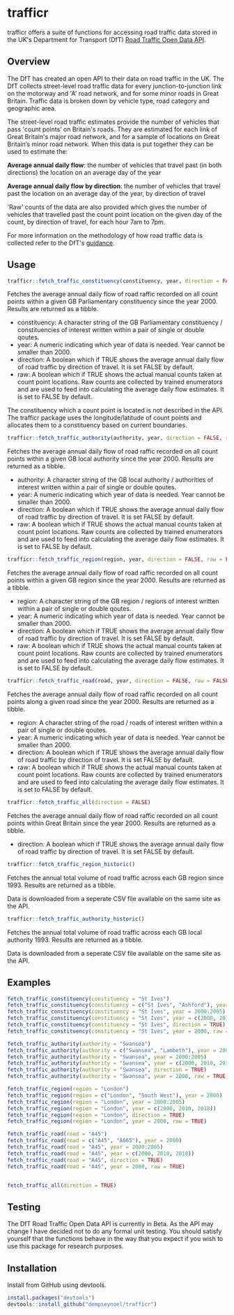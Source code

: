 # trafficr
trafficr offers a suite of functions for accessing road traffic data stored in the UK's Department for Transport (DfT) [Road Traffic Open Data API](https://roadtraffic-docs.dft.gov.uk/#road-traffic-open-data).

## Overview
The DfT has created an open API to their data on road traffic in the UK. The DfT collects street-level road traffic data for every junction-to-junction link on the motorway and 'A' road network, and for some minor roads in Great Britain. Traffic data is broken down by vehicle type, road category and geographic area.

The street-level road traffic estimates provide the number of vehicles that pass 'count points’ on Britain's roads. They are estimated for each link of Great Britain's major road network, and for a sample of locations on Great Britain’s minor road network. When this data is put together they can be used to estimate the:

**Average annual daily flow**: the number of vehicles that travel past (in both directions) the location on an average day of  the year

**Average annual daily flow by direction**: the number of vehicles that travel past the location on an average day of the year, by direction of travel

'Raw' counts of the data are also provided which gives the number of vehicles that travelled past the count point location on the given day of the count, by direction of travel, for each hour 7am to 7pm.

For more information on the methodology of how road traffic data is collected refer to the DfT's [guidance](https://roadtraffic.dft.gov.uk/about).

## Usage
```r 
trafficr::fetch_traffic_constituency(constituency, year, direction = FALSE, raw = FALSE)
```
Fetches the average annual daily flow of road raffic recorded on all count points within a given GB Parliamentary constituency since the year 2000. Results are returned as a tibble. 

- constituency: A character string of the GB Parliamentary constituency / constituencies of interest written within a pair of single or double qoutes.
- year: A numeric indicating which year of data is needed. Year cannot be smaller than 2000.
- direction: A boolean which if TRUE shows the average annual daily flow of road traffic by direction of travel. It is set FALSE by default.
- raw: A boolean which if TRUE shows the actual manual counts taken at count point locations. Raw counts are collected by trained enumerators and are used to feed into calculating the average daily flow estimates. It is set to FALSE by default.

The constituency which a count point is located is not described in the API. The trafficr package uses the longitude/latitude of count points and allocates them to a constituency based on current boundaries.

```r
trafficr::fetch_traffic_authority(authority, year, direction = FALSE, raw = FALSE)
```
Fetches the average annual daily flow of road raffic recorded on all count points within a given GB local authority since the year 2000. Results are returned as a tibble.

- authority: A character string of the GB local authority / authorities of interest written within a pair of single or double qoutes.
- year: A numeric indicating which year of data is needed. Year cannot be smaller than 2000.
- direction: A boolean which if TRUE shows the average annual daily flow of road traffic by direction of travel. It is set FALSE by default.
- raw: A boolean which if TRUE shows the actual manual counts taken at count point locations. Raw counts are collected by trained enumerators and are used to feed into calculating the average daily flow estimates. It is set to FALSE by default.

```r
trafficr::fetch_traffic_region(region, year, direction = FALSE, raw = FALSE)
```
Fetches the average annual daily flow of road raffic recorded on all count points within a given GB region since the year 2000. Results are returned as a tibble.

- region: A character string of the GB region / regions of interest written within a pair of single or double qoutes.
- year: A numeric indicating which year of data is needed. Year cannot be smaller than 2000.
- direction: A boolean which if TRUE shows the average annual daily flow of road traffic by direction of travel. It is set FALSE by default.
- raw: A boolean which if TRUE shows the actual manual counts taken at count point locations. Raw counts are collected by trained enumerators and are used to feed into calculating the average daily flow estimates. It is set to FALSE by default.

```r
trafficr::fetch_traffic_road(road, year, direction = FALSE, raw = FALSE)
```
Fetches the average annual daily flow of road raffic recorded on all count points along a given road since the year 2000. Results are returned as a tibble.

- region: A character string of the road / roads of interest written within a pair of single or double qoutes.
- year: A numeric indicating which year of data is needed. Year cannot be smaller than 2000.
- direction: A boolean which if TRUE shows the average annual daily flow of road traffic by direction of travel. It is set FALSE by default.
- raw: A boolean which if TRUE shows the actual manual counts taken at count point locations. Raw counts are collected by trained enumerators and are used to feed into calculating the average daily flow estimates. It is set to FALSE by default.


```r
trafficr::fetch_traffic_all(direction = FALSE)
```
Fetches the average annual daily flow of road raffic recorded on all count points within Great Britain since the year 2000. Results are returned as a tibble.

- direction: A boolean which if TRUE shows the average annual daily flow of road traffic by direction of travel. It is set FALSE by default.

```r
trafficr::fetch_traffic_region_historic()
```
Fetches the annual total volume of road traffic across each GB region since 1993. Results are returned as a tibble.

Data is downloaded from a seperate CSV file available on the same site as the API.

```r
trafficr::fetch_traffic_authority_historic()
```
Fetches the annual total volume of road traffic across each GB local authority 1993. Results are returned as a tibble.

Data is downloaded from a seperate CSV file available on the same site as the API.

## Examples

```r
fetch_traffic_constituency(constituency = "St Ives")
fetch_traffic_constituency(constituency = c("St Ives", "Ashford"), year = 2000)
fetch_traffic_constituency(constituency = "St Ives", year = 2000:2005)
fetch_traffic_constituency(constituency = "St Ives", year = c(2000, 2010, 2018))
fetch_traffic_constituency(constituency = "St Ives", direction = TRUE)
fetch_traffic_constituency(constituency = "St Ives", year = 2000, raw = TRUE)

fetch_traffic_authority(authority = "Swansea")
fetch_traffic_authority(authority = c("Swansea", "Lambeth"), year = 2000)
fetch_traffic_authority(authority = "Swansea", year = 2000:2005)
fetch_traffic_authority(authority = "Swansea", year = c(2000, 2010, 2018))
fetch_traffic_authority(authority = "Swansea", direction = TRUE)
fetch_traffic_authority(authority = "Swansea", year = 2000, raw = TRUE)

fetch_traffic_region(region = "London")
fetch_traffic_region(region = c("London", "South West"), year = 2000)
fetch_traffic_region(region = "London", year = 2000:2005)
fetch_traffic_region(region = "London", year = c(2000, 2010, 2018))
fetch_traffic_region(region = "London", direction = TRUE)
fetch_traffic_region(region = "London", year = 2000, raw = TRUE)

fetch_traffic_road(road = "A45")
fetch_traffic_road(road = c("A45", "A665"), year = 2000)
fetch_traffic_road(road = "A45", year = 2000:2005)
fetch_traffic_road(road = "A45", year = c(2000, 2010, 2018))
fetch_traffic_road(road = "A45", direction = TRUE)
fetch_traffic_road(road = "A45", year = 2000, raw = TRUE)


fetch_traffic_all(direction = TRUE)
```

## Testing
The DfT Road Traffic Open Data API is currently in Beta. As the API may change I have decided not to do any formal unit testing. You should satisfy yourself that the functions behave in the way that you expect if you wish to use this package for research purposes.

## Installation
Install from GitHub using devtools.
```r
install.packages("devtools")
devtools::install_github("dempseynoel/trafficr")
```
